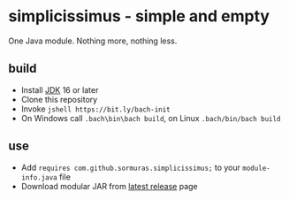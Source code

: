 # simplicissimus - simple and empty

One Java module. Nothing more, nothing less.

## build

- Install [JDK](https://jdk.java.net) 16 or later
- Clone this repository
- Invoke `jshell https://bit.ly/bach-init`
- On Windows call `.bach\bin\bach build`, on Linux `.bach/bin/bach build`

## use

- Add `requires com.github.sormuras.simplicissimus;` to your `module-info.java` file
- Download modular JAR from [latest release](https://github.com/sormuras/simplicissimus/releases/latest) page
